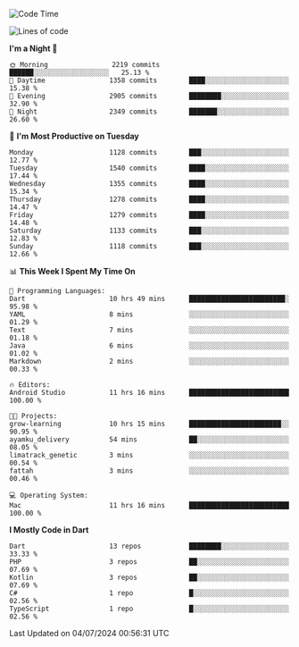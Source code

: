 <!--START_SECTION:waka-->
![Code Time](http://img.shields.io/badge/Code%20Time-595%20hrs%2042%20mins-blue)

![Lines of code](https://img.shields.io/badge/From%20Hello%20World%20I%27ve%20Written-2.8%20million%20lines%20of%20code-blue)

**I'm a Night 🦉** 

```text
🌞 Morning                2219 commits        ██████░░░░░░░░░░░░░░░░░░░   25.13 % 
🌆 Daytime                1358 commits        ████░░░░░░░░░░░░░░░░░░░░░   15.38 % 
🌃 Evening                2905 commits        ████████░░░░░░░░░░░░░░░░░   32.90 % 
🌙 Night                  2349 commits        ███████░░░░░░░░░░░░░░░░░░   26.60 % 
```
📅 **I'm Most Productive on Tuesday** 

```text
Monday                   1128 commits        ███░░░░░░░░░░░░░░░░░░░░░░   12.77 % 
Tuesday                  1540 commits        ████░░░░░░░░░░░░░░░░░░░░░   17.44 % 
Wednesday                1355 commits        ████░░░░░░░░░░░░░░░░░░░░░   15.34 % 
Thursday                 1278 commits        ████░░░░░░░░░░░░░░░░░░░░░   14.47 % 
Friday                   1279 commits        ████░░░░░░░░░░░░░░░░░░░░░   14.48 % 
Saturday                 1133 commits        ███░░░░░░░░░░░░░░░░░░░░░░   12.83 % 
Sunday                   1118 commits        ███░░░░░░░░░░░░░░░░░░░░░░   12.66 % 
```


📊 **This Week I Spent My Time On** 

```text
💬 Programming Languages: 
Dart                     10 hrs 49 mins      ████████████████████████░   95.98 % 
YAML                     8 mins              ░░░░░░░░░░░░░░░░░░░░░░░░░   01.29 % 
Text                     7 mins              ░░░░░░░░░░░░░░░░░░░░░░░░░   01.18 % 
Java                     6 mins              ░░░░░░░░░░░░░░░░░░░░░░░░░   01.02 % 
Markdown                 2 mins              ░░░░░░░░░░░░░░░░░░░░░░░░░   00.33 % 

🔥 Editors: 
Android Studio           11 hrs 16 mins      █████████████████████████   100.00 % 

🐱‍💻 Projects: 
grow-learning            10 hrs 15 mins      ███████████████████████░░   90.95 % 
ayamku_delivery          54 mins             ██░░░░░░░░░░░░░░░░░░░░░░░   08.05 % 
limatrack_genetic        3 mins              ░░░░░░░░░░░░░░░░░░░░░░░░░   00.54 % 
fattah                   3 mins              ░░░░░░░░░░░░░░░░░░░░░░░░░   00.46 % 

💻 Operating System: 
Mac                      11 hrs 16 mins      █████████████████████████   100.00 % 
```

**I Mostly Code in Dart** 

```text
Dart                     13 repos            ████████░░░░░░░░░░░░░░░░░   33.33 % 
PHP                      3 repos             ██░░░░░░░░░░░░░░░░░░░░░░░   07.69 % 
Kotlin                   3 repos             ██░░░░░░░░░░░░░░░░░░░░░░░   07.69 % 
C#                       1 repo              █░░░░░░░░░░░░░░░░░░░░░░░░   02.56 % 
TypeScript               1 repo              █░░░░░░░░░░░░░░░░░░░░░░░░   02.56 % 
```




 Last Updated on 04/07/2024 00:56:31 UTC
<!--END_SECTION:waka-->
